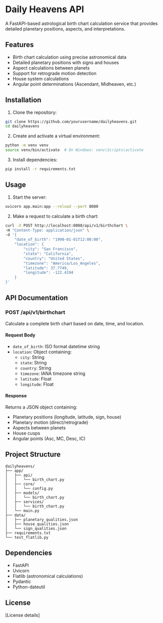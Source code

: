 # Daily Heavens API

A FastAPI-based astrological birth chart calculation service that provides detailed planetary positions, aspects, and interpretations.

## Features

- Birth chart calculation using precise astronomical data
- Detailed planetary positions with signs and houses
- Aspect calculations between planets
- Support for retrograde motion detection
- House system calculations
- Angular point determinations (Ascendant, Midheaven, etc.)

## Installation

1. Clone the repository:
```bash
git clone https://github.com/yourusername/dailyheavens.git
cd dailyheavens
```

2. Create and activate a virtual environment:
```bash
python -m venv venv
source venv/bin/activate  # On Windows: venv\Scripts\activate
```

3. Install dependencies:
```bash
pip install -r requirements.txt
```

## Usage

1. Start the server:
```bash
uvicorn app.main:app --reload --port 8080
```

2. Make a request to calculate a birth chart:
```bash
curl -X POST http://localhost:8080/api/v1/birthchart \
-H "Content-Type: application/json" \
-d '{
    "date_of_birth": "1990-01-01T12:00:00",
    "location": {
        "city": "San Francisco",
        "state": "California",
        "country": "United States",
        "timezone": "America/Los_Angeles",
        "latitude": 37.7749,
        "longitude": -122.4194
    }
}'
```

## API Documentation

### POST /api/v1/birthchart

Calculate a complete birth chart based on date, time, and location.

#### Request Body

- `date_of_birth`: ISO format datetime string
- `location`: Object containing:
  - `city`: String
  - `state`: String
  - `country`: String
  - `timezone`: IANA timezone string
  - `latitude`: Float
  - `longitude`: Float

#### Response

Returns a JSON object containing:
- Planetary positions (longitude, latitude, sign, house)
- Planetary motion (direct/retrograde)
- Aspects between planets
- House cusps
- Angular points (Asc, MC, Desc, IC)

## Project Structure

```
dailyheavens/
├── app/
│   ├── api/
│   │   └── birth_chart.py
│   ├── core/
│   │   └── config.py
│   ├── models/
│   │   └── birth_chart.py
│   ├── services/
│   │   └── birth_chart.py
│   └── main.py
├── data/
│   ├── planetary_qualities.json
│   ├── house_qualities.json
│   └── sign_qualities.json
├── requirements.txt
└── test_flatlib.py
```

## Dependencies

- FastAPI
- Uvicorn
- Flatlib (astronomical calculations)
- Pydantic
- Python-dateutil

## License

[License details]